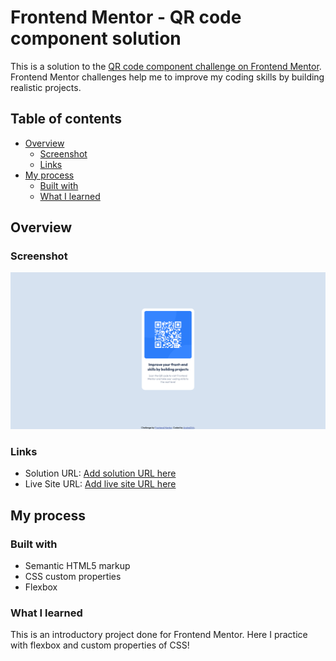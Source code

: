 # Frontend Mentor - QR code component solution

This is a solution to the [QR code component challenge on Frontend Mentor](https://www.frontendmentor.io/challenges/qr-code-component-iux_sIO_H). Frontend Mentor challenges help me to improve my coding skills by building realistic projects. 

## Table of contents

- [Overview](#overview)
  - [Screenshot](#screenshot)
  - [Links](#links)
- [My process](#my-process)
  - [Built with](#built-with)
  - [What I learned](#what-i-learned)


## Overview

### Screenshot

![Alt text](/images/screenshot.png?raw=true "Project screenshot")

### Links

- Solution URL: [Add solution URL here](https://github.com/Andrej044/qr-code-component)
- Live Site URL: [Add live site URL here](https://andrej044.github.io/qr-code-component/)

## My process

### Built with

- Semantic HTML5 markup
- CSS custom properties
- Flexbox

### What I learned
This is an introductory project done for Frontend Mentor.
Here I practice with flexbox and custom properties of CSS!

